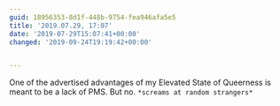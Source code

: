 ```yaml
---
guid: 18956353-8d1f-448b-9754-fea946afa5e5
title: '2019.07.29, 17:07'
date: '2019-07-29T15:07:41+00:00'
changed: '2019-09-24T19:19:42+00:00'


---
```


One of the advertised advantages of my Elevated State of Queerness is meant to be a lack of PMS. But no. `*screams at random strangers*`
